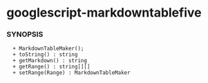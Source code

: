 # googlescript-markdowntablefive

### SYNOPSIS

```
  + MarkdownTableMaker();
  + toString() : string
  + getMarkdown() : string
  + getRange() : string[][]
  + setRange(Range) : MarkdownTableMaker
```
